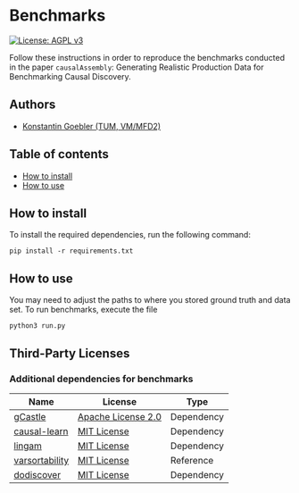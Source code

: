 # Benchmarks

[![License: AGPL v3](https://img.shields.io/badge/License-AGPL_v3-blue.svg)](https://www.gnu.org/licenses/agpl-3.0)

Follow these instructions in order to reproduce the benchmarks conducted in the paper $\texttt{causalAssembly}$: Generating Realistic Production
Data for Benchmarking Causal Discovery.

## Authors
* [Konstantin Goebler (TUM, VM/MFD2)](mailto:konstantin.goebler@de.bosch.com)

## Table of contents

* [How to install](#installing)
* [How to use](#using)

## <a name="installing">How to install</a>

To install the required dependencies, run the following command:

    pip install -r requirements.txt

## <a name="using">How to use</a>

You may need to adjust the paths to where you stored ground truth and data set. To run benchmarks, execute the file

    python3 run.py

## <a name="3rd-party-licenses">Third-Party Licenses</a>

### Additional dependencies for benchmarks

| Name                                                                         | License                                                                                | Type       |
| ---------------------------------------------------------------------------- | -------------------------------------------------------------------------------------- | ---------- |
| [gCastle ](https://github.com/huawei-noah/trustworthyAI/tree/master/gcastle) | [Apache License 2.0](https://github.com/huawei-noah/trustworthyAI/blob/master/LICENSE) | Dependency |
| [causal-learn](https://github.com/py-why/causal-learn)                       | [MIT License](https://github.com/py-why/causal-learn/blob/main/LICENSE)                | Dependency |
| [lingam](https://github.com/cdt15/lingam)                                    | [MIT License](https://github.com/cdt15/lingam/blob/master/LICENSE)                     | Dependency |
| [varsortability](https://github.com/Scriddie/Varsortability)                 | [MIT License](https://github.com/Scriddie/Varsortability/blob/main/LICENSE)            | Reference  |
| [dodiscover](https://github.com/py-why/dodiscover/tree/main)                 | [MIT License](https://github.com/py-why/dodiscover/blob/main/LICENSE)                  | Dependency |
